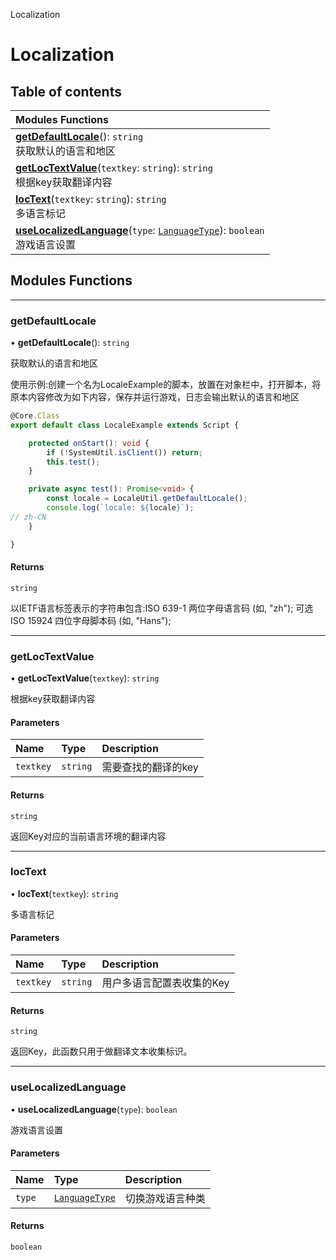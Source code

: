 Localization

# Localization <Badge type="tip" text="Groups" /> <Score text="Localization" />

## Table of contents
| Modules Functions |
| :-----|
| **[getDefaultLocale](Localization.Localization.md#getdefaultlocale)**(): `string` <br> 获取默认的语言和地区|
| **[getLocTextValue](Localization.Localization.md#getloctextvalue)**(`textkey`: `string`): `string` <br> 根据key获取翻译内容|
| **[locText](Localization.Localization.md#loctext)**(`textkey`: `string`): `string` <br> 多语言标记|
| **[useLocalizedLanguage](Localization.Localization.md#uselocalizedlanguage)**(`type`: [`LanguageType`](../enums/mw.LanguageType.md)): `boolean` <br> 游戏语言设置|


## Modules Functions


___

### getDefaultLocale <Score text="getDefaultLocale" /> 

• **getDefaultLocale**(): `string` 

获取默认的语言和地区


使用示例:创建一个名为LocaleExample的脚本，放置在对象栏中，打开脚本，将原本内容修改为如下内容，保存并运行游戏，日志会输出默认的语言和地区
```ts
@Core.Class
export default class LocaleExample extends Script {

    protected onStart(): void {
        if (!SystemUtil.isClient()) return;
        this.test();
    }

    private async test(): Promise<void> {
        const locale = LocaleUtil.getDefaultLocale();
        console.log(`locale: ${locale}`);
// zh-CN
    }

}
```

#### Returns

`string`

以IETF语言标签表示的字符串包含:ISO 639-1 两位字母语言码 (如, "zh");
可选ISO 15924 四位字母脚本码 (如, "Hans");
___

### getLocTextValue <Score text="getLocTextValue" /> 

• **getLocTextValue**(`textkey`): `string` 

根据key获取翻译内容


#### Parameters

| Name | Type | Description |
| :------ | :------ | :------ |
| `textkey` | `string` | 需要查找的翻译的key |

#### Returns

`string`

返回Key对应的当前语言环境的翻译内容
___

### locText <Score text="locText" /> 

• **locText**(`textkey`): `string` 

多语言标记


#### Parameters

| Name | Type | Description |
| :------ | :------ | :------ |
| `textkey` | `string` | 用户多语言配置表收集的Key |

#### Returns

`string`

返回Key，此函数只用于做翻译文本收集标识。
___

### useLocalizedLanguage <Score text="useLocalizedLanguage" /> 

• **useLocalizedLanguage**(`type`): `boolean` 

游戏语言设置


#### Parameters

| Name | Type | Description |
| :------ | :------ | :------ |
| `type` | [`LanguageType`](../enums/mw.LanguageType.md) | 切换游戏语言种类 |

#### Returns

`boolean`

